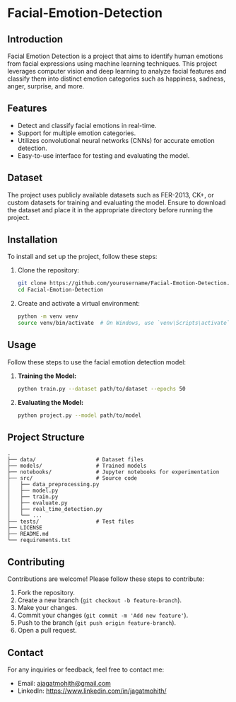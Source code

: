 # Facial-Emotion-Detection

## Introduction

Facial Emotion Detection is a project that aims to identify human emotions from facial expressions using machine learning techniques. This project leverages computer vision and deep learning to analyze facial features and classify them into distinct emotion categories such as happiness, sadness, anger, surprise, and more.

## Features

- Detect and classify facial emotions in real-time.
- Support for multiple emotion categories.
- Utilizes convolutional neural networks (CNNs) for accurate emotion detection.
- Easy-to-use interface for testing and evaluating the model.

## Dataset

The project uses publicly available datasets such as FER-2013, CK+, or custom datasets for training and evaluating the model. Ensure to download the dataset and place it in the appropriate directory before running the project.

## Installation

To install and set up the project, follow these steps:

1. Clone the repository:

    ```bash
    git clone https://github.com/yourusername/Facial-Emotion-Detection.git
    cd Facial-Emotion-Detection
    ```

2. Create and activate a virtual environment:

    ```bash
    python -m venv venv
    source venv/bin/activate  # On Windows, use `venv\Scripts\activate`
    ```

## Usage

Follow these steps to use the facial emotion detection model:

1. **Training the Model:**

    ```bash
    python train.py --dataset path/to/dataset --epochs 50
    ```

2. **Evaluating the Model:**

    ```bash
    python project.py --model path/to/model
    ```

## Project Structure

```plaintext
.
├── data/                   # Dataset files
├── models/                 # Trained models
├── notebooks/              # Jupyter notebooks for experimentation
├── src/                    # Source code
│   ├── data_preprocessing.py
│   ├── model.py
│   ├── train.py
│   ├── evaluate.py
│   ├── real_time_detection.py
│   └── ...
├── tests/                  # Test files
├── LICENSE
├── README.md
└── requirements.txt
```

## Contributing

Contributions are welcome! Please follow these steps to contribute:

1. Fork the repository.
2. Create a new branch (`git checkout -b feature-branch`).
3. Make your changes.
4. Commit your changes (`git commit -m 'Add new feature'`).
5. Push to the branch (`git push origin feature-branch`).
6. Open a pull request.

## Contact

For any inquiries or feedback, feel free to contact me:

- Email: ajagatmohith@gmail.com
- LinkedIn: https://www.linkedin.com/in/jagatmohith/
